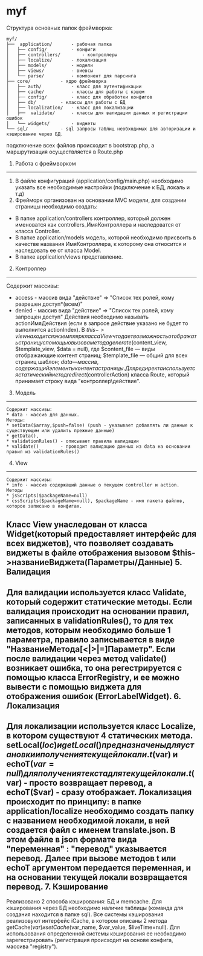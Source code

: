 myf
===
Структура основных папок фреймворка:
```
myf/
├──  application/		- рабочая папка
│   ├── config/			- конфиги
│   ├── controllers/		- контроллеры
│   ├── localize/		- локализация
│   ├── models/			- модели
│   ├── views/			- виевсы
│   └── parse/			- компонент для парсинга
├── core/			- ядро фреймворка
│   ├── auth/			- класс для аутентификации
│   ├── cache/			- классы для работы с кэшем
│   ├── config/			- класс для обработки конфигов
│   ├── db/			- классы для работы с БД
│   ├── localization/	- класс для локализации
│   ├──  validate/		- классы для валидации данных и регистрации ошибок
│   └── widgets/		- виджеты
└── sql/ 			- sql запросы таблиц необходимых для авторизации и кэширование через БД.
```
подключение всех файлов происходит в bootstrap.php, а маршрутизация осуществляется в Route.php

1. Работа с фреймворком
--------------------
1. В файле конфигураций (application/config/main.php) необходимо указать все необходимые настройки (подключение к БД, локаль и т.д)
2. Фрейморк организован на основании MVC модели, для создании страницы необходимо создать:

* В папке application/controllers контроллер, который должен именоватся как controllers_ИмяКонтроллера и наследоватся от класса Controller.
* В папке application/models модель, которой необходимо присвоить в качестве названия ИмяКонтроллера, к которому она относится и наследовать ее от класса Model.
* В папке application/views представление.
2. Контроллер
--------------------
Содержит массивы:
* access - массив вида "действие" => "Список тех ролей, кому разрешен доступ\*(всем)"
* denied - массив вида "действие" => "Список тех ролей, кому запрощен доступ"
Действия необходимо называть actionИмяДействия (если в запросе действие указано не будет то выполнится actionIndex).
В $this->view находится экземпляр класса View что дает возможность отображать страницу с помощью вызова метода generate($content_view, $template_view, $data = null), где 
	$content_file — виды отображающие контент страниц;
	$template_file — общий для всех страниц шаблон;
	$data — массив, содержащий элементы контента страницы.
Для редиректа используется статический метод redirect($controllerAction) класса Route, который принимает строку вида "контроллер\действие".
3. Модель
--------------------
	Содержит массивы:
	* data - массив для данных.
	Методы: 
	* setData($array,$push=false) (push - указывает добавлять ли данные к существующим или удалить прежние данные)
	* getData(), 
	* validationRules() - описывает правила валидации
	* validate()		- проводит валидацию данных из data на основании правил из validationRules()
4. View
--------------------
	Содержит массивы:
	* info - массив содержащий данные о текущем controller и action.
	Методы
	* jsScripts($packageName=null) 
	* cssScripts($packageName=null), $packageName - имя пакета файлов, которое записано в конфигах.
Класс View унаследован от класса Widget(который предоставляет интерфейс для всех виджетов), что позволяет создавать виджеты в файле отображения вызовом $this->названиеВиджета(Параметры/Данные)
5. Валидация
--------------------
Для валидации используется класс Validate, который содержит статические методы.
Если валидация происходит на основании правил, записанных в validationRules(), то для тех методов, которым необходимо больше 1 параметра, правило записывается в виде "НазваниеМетода[<|>|=]Параметр".
Если после валидации через метод validate() возникает ошибка, то она регестрируется с помощью класса ErrorRegistry, и ее можно вывести с помощью виджета для отображения ошибок (ErrorLabelWidget).
6. Локализация
--------------------
Для локализации используется класс Localize, в котором существуют 4 статических метода. setLocal($loc) и getLocal() предназначены для установки и получения текущей локали.
t($var) и echoT($var=null) для получения текста для текущей локали. t($var) - просто возвращает перевод, а echoT($var) - сразу отображает.
Локализация происходит по принципу: в папке application/localize необходимо создать папку с названием необходимой локали, в ней создается файл с именем translate.json.
В этом файле в json формате вида "переменная" : "перевод" указывается перевод. Далее при вызове методов t или echoT аргументом передается переменная, и на основании текущей локали
возвращается перевод.
7. Кэширование
--------------------
Реализовано 2 способа кэширования: БД и memcache. Для кэширования через БД необходимо наличие таблицы (команда для создания находится в папке sql).
Все системы кэширования реализовуют интерфейс iCache, в котором описаны 2 метода getCache($var) и setCache($var_name, $var_value, $liveTime=null). 
Для использования определенной системы кэширования ее необходимо зарегестрировать (регистрация происходит на основе конфига, массива "registry").

